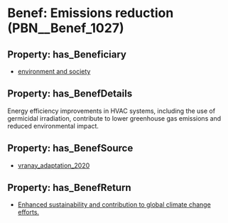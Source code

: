 # Benef: __Emissions reduction__ (PBN__Benef_1027)

## Property: has_Beneficiary

* [environment and society](../Stakeholder/PBN__Stakeholder_407)

## Property: has_BenefDetails

Energy efficiency improvements in HVAC systems, including the use of germicidal irradiation, contribute to lower greenhouse gas emissions and reduced environmental impact.

## Property: has_BenefSource

* [vranay_adaptation_2020](../Article/PBN__Article_214)

## Property: has_BenefReturn

* [Enhanced sustainability and contribution to global climate change efforts.](../BenefReturn/PBN__BenefReturn_1148)

